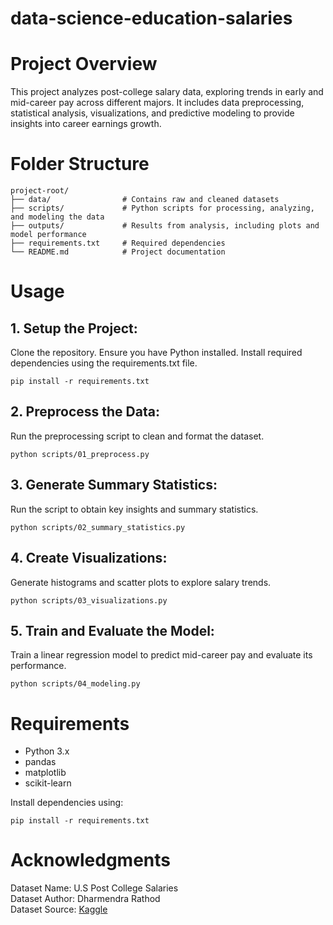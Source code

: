# data-science-education-salaries

# Project Overview
This project analyzes post-college salary data, exploring trends in early and mid-career pay across different majors. It includes data preprocessing, statistical analysis, visualizations, and predictive modeling to provide insights into career earnings growth.

# Folder Structure
```
project-root/
├── data/                # Contains raw and cleaned datasets
├── scripts/             # Python scripts for processing, analyzing, and modeling the data
├── outputs/             # Results from analysis, including plots and model performance
├── requirements.txt     # Required dependencies
└── README.md            # Project documentation
```

# Usage
## 1. Setup the Project:
Clone the repository.
Ensure you have Python installed.
Install required dependencies using the requirements.txt file.
```
pip install -r requirements.txt
```

## 2. Preprocess the Data:
Run the preprocessing script to clean and format the dataset.
```
python scripts/01_preprocess.py
```

## 3. Generate Summary Statistics:
Run the script to obtain key insights and summary statistics.
```
python scripts/02_summary_statistics.py
```

## 4. Create Visualizations:
Generate histograms and scatter plots to explore salary trends.
```
python scripts/03_visualizations.py
```

## 5. Train and Evaluate the Model:
Train a linear regression model to predict mid-career pay and evaluate its performance.
```
python scripts/04_modeling.py
```

# Requirements
- Python 3.x
- pandas
- matplotlib
- scikit-learn

Install dependencies using:
```
pip install -r requirements.txt
```

# Acknowledgments
Dataset Name: U.S Post College Salaries  
Dataset Author: Dharmendra Rathod  
Dataset Source: [Kaggle](https://www.kaggle.com/datasets/rathoddharmendra/post-college-salaries)